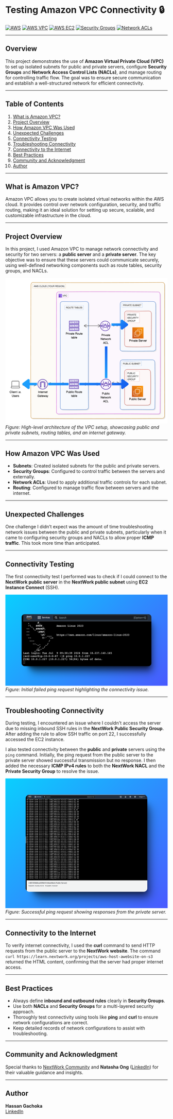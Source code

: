 # Testing Amazon VPC Connectivity 🔒

[![AWS](https://img.shields.io/badge/AWS-100000?style=flat&logo=amazon&logoColor=white&labelColor=232F3E&color=FF9900)](https://aws.amazon.com/)
[![AWS VPC](https://img.shields.io/badge/AWS_VPC-100000?style=flat&logo=amazonaws&logoColor=white&labelColor=0052CC&color=232F3E)](https://aws.amazon.com/vpc/)
[![AWS EC2](https://img.shields.io/badge/AWS_EC2-100000?style=flat&logo=amazonec2&logoColor=white&labelColor=FF9900&color=232F3E)](https://aws.amazon.com/ec2/)
[![Security Groups](https://img.shields.io/badge/Security_Groups-100000?style=flat&logo=shield&logoColor=white&labelColor=2D3748&color=4CAF50)](https://docs.aws.amazon.com/vpc/latest/userguide/VPC_SecurityGroups.html)
[![Network ACLs](https://img.shields.io/badge/Network_ACLs-100000?style=flat&logo=firewall&logoColor=white&labelColor=2D3748&color=2196F3)](https://docs.aws.amazon.com/vpc/latest/userguide/vpc-network-acls.html)


---

## Overview

This project demonstrates the use of **Amazon Virtual Private Cloud (VPC)** to set up isolated subnets for public and private servers, configure **Security Groups** and **Network Access Control Lists (NACLs)**, and manage routing for controlling traffic flow. The goal was to ensure secure communication and establish a well-structured network for efficient connectivity.

---

## Table of Contents

1. [What is Amazon VPC?](#what-is-amazon-vpc)
2. [Project Overview](#project-overview)
3. [How Amazon VPC Was Used](#how-amazon-vpc-was-used)
4. [Unexpected Challenges](#unexpected-challenges)
5. [Connectivity Testing](#connectivity-testing)
6. [Troubleshooting Connectivity](#troubleshooting-connectivity)
7. [Connectivity to the Internet](#connectivity-to-the-internet)
8. [Best Practices](#best-practices)
9. [Community and Acknowledgment](#community-and-acknowledgment)
10. [Author](#author)

---

## What is Amazon VPC?

Amazon VPC allows you to create isolated virtual networks within the AWS cloud. It provides control over network configuration, security, and traffic routing, making it an ideal solution for setting up secure, scalable, and customizable infrastructure in the cloud.

---

## Project Overview

In this project, I used Amazon VPC to manage network connectivity and security for two servers: a **public server** and a **private server**. The key objective was to ensure that these servers could communicate securely, using well-defined networking components such as route tables, security groups, and NACLs.

![VPC Architecture](./Images/architecture.png)  
*Figure: High-level architecture of the VPC setup, showcasing public and private subnets, routing tables, and an internet gateway.*

---

## How Amazon VPC Was Used

- **Subnets**: Created isolated subnets for the public and private servers.
- **Security Groups**: Configured to control traffic between the servers and externally.
- **Network ACLs**: Used to apply additional traffic controls for each subnet.
- **Routing**: Configured to manage traffic flow between servers and the internet.

---

## Unexpected Challenges

One challenge I didn’t expect was the amount of time troubleshooting network issues between the public and private subnets, particularly when it came to configuring security groups and NACLs to allow proper **ICMP traffic**. This took more time than anticipated.

---

## Connectivity Testing

The first connectivity test I performed was to check if I could connect to the **NextWork public server** in the **NextWork public subnet** using **EC2 Instance Connect** (SSH).

![Failed Ping Request](./Images/ping-fail.png)  
*Figure: Initial failed ping request highlighting the connectivity issue.*

---

## Troubleshooting Connectivity

During testing, I encountered an issue where I couldn't access the server due to missing inbound SSH rules in the **NextWork Public Security Group**. After adding the rule to allow SSH traffic on port 22, I successfully accessed the EC2 instance.

I also tested connectivity between the **public** and **private** servers using the `ping` command. Initially, the ping request from the public server to the private server showed successful transmission but no response. I then added the necessary **ICMP IPv4 rules** to both the **NextWork NACL** and the **Private Security Group** to resolve the issue.

![Successful Ping Request](./Images/ping-success.png)  
*Figure: Successful ping request showing responses from the private server.*

---

## Connectivity to the Internet

To verify internet connectivity, I used the **curl** command to send HTTP requests from the public server to the **NextWork website**. The command `curl https://learn.nextwork.org/projects/aws-host-awebsite-on-s3` returned the HTML content, confirming that the server had proper internet access.

---

## Best Practices

- Always define **inbound and outbound rules** clearly in **Security Groups**.
- Use both **NACLs** and **Security Groups** for a multi-layered security approach.
- Thoroughly test connectivity using tools like **ping** and **curl** to ensure network configurations are correct.
- Keep detailed records of network configurations to assist with troubleshooting.

---

## Community and Acknowledgment
Special thanks to [NextWork Community](https://link.nextwork.org/app?utm_source=app&utm_medium=nav&utm_campaign=referral) and **Natasha Ong** ([LinkedIn](https://www.linkedin.com/in/natasha-ong)) for their valuable guidance and insights.


---

## Author

**Hassan Gachoka**  
[LinkedIn](https://linkedin.com/in/gachokahassan)
